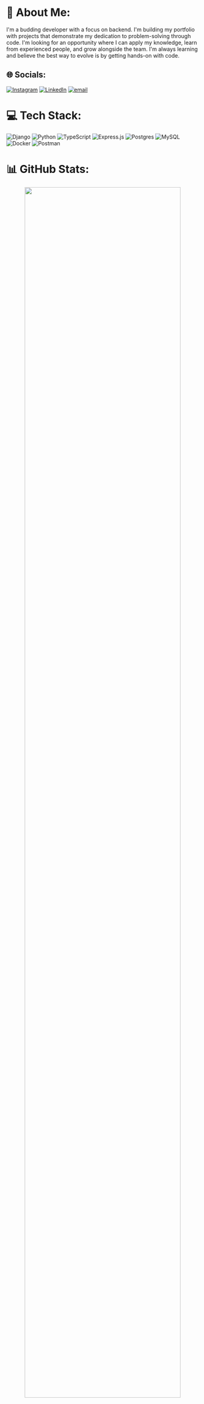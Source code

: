 # 💫 About Me:
I'm a budding developer with a focus on backend. I'm building my portfolio with projects that demonstrate my dedication to problem-solving through code. I'm looking for an opportunity where I can apply my knowledge, learn from experienced people, and grow alongside the team. I'm always learning and believe the best way to evolve is by getting hands-on with code.


## 🌐 Socials:
[![Instagram](https://img.shields.io/badge/Instagram-%23E4405F.svg?logo=Instagram&logoColor=white)](https://instagram.com/luizdrilard) [![LinkedIn](https://img.shields.io/badge/LinkedIn-%230077B5.svg?logo=linkedin&logoColor=white)](https://linkedin.com/in/luiz-drilard) [![email](https://img.shields.io/badge/Email-D14836?logo=gmail&logoColor=white)](mailto:luizgustavolimadrilard@gmail.com) 

# 💻 Tech Stack:
![Django](https://img.shields.io/badge/django-%23092E20.svg?style=flat&logo=django&logoColor=white) ![Python](https://img.shields.io/badge/python-3670A0?style=flat&logo=python&logoColor=ffdd54) ![TypeScript](https://img.shields.io/badge/typescript-%23007ACC.svg?style=flat&logo=typescript&logoColor=white) ![Express.js](https://img.shields.io/badge/express.js-%23404d59.svg?style=flat&logo=express&logoColor=%2361DAFB) ![Postgres](https://img.shields.io/badge/postgres-%23316192.svg?style=flat&logo=postgresql&logoColor=white) ![MySQL](https://img.shields.io/badge/mysql-4479A1.svg?style=flat&logo=mysql&logoColor=white) ![Docker](https://img.shields.io/badge/docker-%230db7ed.svg?style=flat&logo=docker&logoColor=white) ![Postman](https://img.shields.io/badge/Postman-FF6C37?style=flat&logo=postman&logoColor=white)
# 📊 GitHub Stats:
<div align="center">
  <img src="https://github-readme-stats.vercel.app/api?username=luiz-github&theme=dark&hide_border=false&include_all_commits=false&count_private=false" width="90%"/>
  <br/>
  <img src="https://nirzak-streak-stats.vercel.app/?user=luiz-github&theme=dark&hide_border=false" width="90%"/>
  <br/>
  <img src="https://github-readme-stats.vercel.app/api/top-langs/?username=luiz-github&theme=dark&hide_border=false&layout=compact" width="90%"/>
</div>

---
[![](https://visitcount.itsvg.in/api?id=luiz-github&icon=0&color=0)](https://visitcount.itsvg.in)

<!-- Proudly created with GPRM ( https://gprm.itsvg.in ) -->
